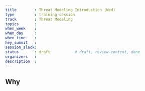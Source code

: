 ```yaml
---
title        : Threat Modeling Introduction (Wed)
type         : training-session
track        : Threat Modeling 
topics       : 
when_week    : 
when_day     : 
when_time    : 
hey_summit   :
session_slack:
status       : draft           # draft, review-content, done
organizers   :
description  : 
---
```


## Why

<!--Add intro-->

